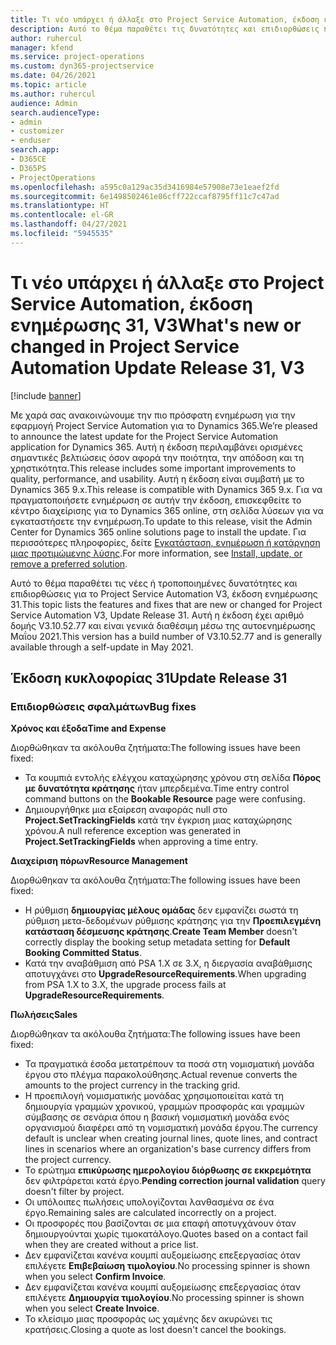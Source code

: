 ```yaml
---
title: Τι νέο υπάρχει ή άλλαξε στο Project Service Automation, έκδοση ενημέρωσης 31, V3
description: Αυτό το θέμα παραθέτει τις δυνατότητες και επιδιορθώσεις που είναι διαθέσιμες στο Project Service Automation, έκδοση ενημέρωσης 31, V3.
author: ruhercul
manager: kfend
ms.service: project-operations
ms.custom: dyn365-projectservice
ms.date: 04/26/2021
ms.topic: article
ms.author: ruhercul
audience: Admin
search.audienceType:
- admin
- customizer
- enduser
search.app:
- D365CE
- D365PS
- ProjectOperations
ms.openlocfilehash: a595c0a129ac35d3416984e57908e73e1eaef2fd
ms.sourcegitcommit: 6e1498502461e86cff722ccaf8795ff11c7c47ad
ms.translationtype: HT
ms.contentlocale: el-GR
ms.lasthandoff: 04/27/2021
ms.locfileid: "5945535"
---
```

# <a name="whats-new-or-changed-in-project-service-automation-update-release-31-v3"></a><span data-ttu-id="0353d-103">Τι νέο υπάρχει ή άλλαξε στο Project Service Automation, έκδοση ενημέρωσης 31, V3</span><span class="sxs-lookup"><span data-stu-id="0353d-103">What's new or changed in Project Service Automation Update Release 31, V3</span></span>

[!include [banner](../includes/psa-now-project-operations.md)]

<span data-ttu-id="0353d-104">Με χαρά σας ανακοινώνουμε την πιο πρόσφατη ενημέρωση για την εφαρμογή Project Service Automation για το Dynamics 365.</span><span class="sxs-lookup"><span data-stu-id="0353d-104">We’re pleased to announce the latest update for the Project Service Automation application for Dynamics 365.</span></span> <span data-ttu-id="0353d-105">Αυτή η έκδοση περιλαμβάνει ορισμένες σημαντικές βελτιώσεις όσον αφορά την ποιότητα, την απόδοση και τη χρηστικότητα.</span><span class="sxs-lookup"><span data-stu-id="0353d-105">This release includes some important improvements to quality, performance, and usability.</span></span> <span data-ttu-id="0353d-106">Αυτή η έκδοση είναι συμβατή με το Dynamics 365 9.x.</span><span class="sxs-lookup"><span data-stu-id="0353d-106">This release is compatible with Dynamics 365 9.x.</span></span> <span data-ttu-id="0353d-107">Για να πραγματοποιήσετε ενημέρωση σε αυτήν την έκδοση, επισκεφθείτε το κέντρο διαχείρισης για το Dynamics 365 online, στη σελίδα λύσεων για να εγκαταστήσετε την ενημέρωση.</span><span class="sxs-lookup"><span data-stu-id="0353d-107">To update to this release, visit the Admin Center for Dynamics 365 online solutions page to install the update.</span></span> <span data-ttu-id="0353d-108">Για περισσότερες πληροφορίες, δείτε [Εγκατάσταση, ενημέρωση ή κατάργηση μιας προτιμώμενης λύσης](/power-platform/admin/install-remove-preferred-solution).</span><span class="sxs-lookup"><span data-stu-id="0353d-108">For more information, see [Install, update, or remove a preferred solution](/power-platform/admin/install-remove-preferred-solution).</span></span>

<span data-ttu-id="0353d-109">Αυτό το θέμα παραθέτει τις νέες ή τροποποιημένες δυνατότητες και επιδιορθώσεις για το Project Service Automation V3, έκδοση ενημέρωσης 31.</span><span class="sxs-lookup"><span data-stu-id="0353d-109">This topic lists the features and fixes that are new or changed for Project Service Automation V3, Update Release 31.</span></span> <span data-ttu-id="0353d-110">Αυτή η έκδοση έχει αριθμό δομής V3.10.52.77 και είναι γενικά διαθέσιμη μέσω της αυτοενημέρωσης Μαΐου 2021.</span><span class="sxs-lookup"><span data-stu-id="0353d-110">This version has a build number of V3.10.52.77 and is generally available through a self-update in May 2021.</span></span>

## <a name="update-release-31"></a><span data-ttu-id="0353d-111">Έκδοση κυκλοφορίας 31</span><span class="sxs-lookup"><span data-stu-id="0353d-111">Update Release 31</span></span>

### <a name="bug-fixes"></a><span data-ttu-id="0353d-112">Επιδιορθώσεις σφαλμάτων</span><span class="sxs-lookup"><span data-stu-id="0353d-112">Bug fixes</span></span>

<span data-ttu-id="0353d-113">**Χρόνος και έξοδα**</span><span class="sxs-lookup"><span data-stu-id="0353d-113">**Time and Expense**</span></span>

<span data-ttu-id="0353d-114">Διορθώθηκαν τα ακόλουθα ζητήματα:</span><span class="sxs-lookup"><span data-stu-id="0353d-114">The following issues have been fixed:</span></span>

- <span data-ttu-id="0353d-115">Τα κουμπιά εντολής ελέγχου καταχώρησης χρόνου στη σελίδα **Πόρος με δυνατότητα κράτησης** ήταν μπερδεμένα.</span><span class="sxs-lookup"><span data-stu-id="0353d-115">Time entry control command buttons on the **Bookable Resource** page were confusing.</span></span>
- <span data-ttu-id="0353d-116">Δημιουργήθηκε μια εξαίρεση αναφοράς null στο **Project.SetTrackingFields** κατά την έγκριση μιας καταχώρησης χρόνου.</span><span class="sxs-lookup"><span data-stu-id="0353d-116">A null reference exception was generated in **Project.SetTrackingFields** when approving a time entry.</span></span>

<span data-ttu-id="0353d-117">**Διαχείριση πόρων**</span><span class="sxs-lookup"><span data-stu-id="0353d-117">**Resource Management**</span></span>

<span data-ttu-id="0353d-118">Διορθώθηκαν τα ακόλουθα ζητήματα:</span><span class="sxs-lookup"><span data-stu-id="0353d-118">The following issues have been fixed:</span></span>

- <span data-ttu-id="0353d-119">Η ρύθμιση **δημιουργίας μέλους ομάδας** δεν εμφανίζει σωστά τη ρύθμιση μετα-δεδομένων ρύθμισης κράτησης για την **Προεπιλεγμένη κατάσταση δέσμευσης κράτησης**.</span><span class="sxs-lookup"><span data-stu-id="0353d-119">**Create Team Member** doesn't correctly display the booking setup metadata setting for **Default Booking Committed Status**.</span></span>
- <span data-ttu-id="0353d-120">Κατά την αναβάθμιση από PSA 1.X σε 3.X, η διεργασία αναβάθμισης αποτυγχάνει στο **UpgradeResourceRequirements**.</span><span class="sxs-lookup"><span data-stu-id="0353d-120">When upgrading from PSA 1.X to 3.X, the upgrade process fails at **UpgradeResourceRequirements**.</span></span>


<span data-ttu-id="0353d-121">**Πωλήσεις**</span><span class="sxs-lookup"><span data-stu-id="0353d-121">**Sales**</span></span>

<span data-ttu-id="0353d-122">Διορθώθηκαν τα ακόλουθα ζητήματα:</span><span class="sxs-lookup"><span data-stu-id="0353d-122">The following issues have been fixed:</span></span>

- <span data-ttu-id="0353d-123">Τα πραγματικά έσοδα μετατρέπουν τα ποσά στη νομισματική μονάδα έργου στο πλέγμα παρακολούθησης.</span><span class="sxs-lookup"><span data-stu-id="0353d-123">Actual revenue converts the amounts to the project currency in the tracking grid.</span></span>
- <span data-ttu-id="0353d-124">Η προεπιλογή νομισματικής μονάδας χρησιμοποιείται κατά τη δημιουργία γραμμών χρονικού, γραμμών προσφοράς και γραμμών σύμβασης σε σενάρια όπου η βασική νομισματική μονάδα ενός οργανισμού διαφέρει από τη νομισματική μονάδα έργου.</span><span class="sxs-lookup"><span data-stu-id="0353d-124">The currency default is unclear when creating journal lines, quote lines, and contract lines in scenarios where an organization's base currency differs from the project currency.</span></span>
- <span data-ttu-id="0353d-125">Το ερώτημα **επικύρωσης ημερολογίου διόρθωσης σε εκκρεμότητα** δεν φιλτράρεται κατά έργο.</span><span class="sxs-lookup"><span data-stu-id="0353d-125">**Pending correction journal validation** query doesn't filter by project.</span></span>
- <span data-ttu-id="0353d-126">Οι υπόλοιπες πωλήσεις υπολογίζονται λανθασμένα σε ένα έργο.</span><span class="sxs-lookup"><span data-stu-id="0353d-126">Remaining sales are calculated incorrectly on a project.</span></span>
- <span data-ttu-id="0353d-127">Οι προσφορές που βασίζονται σε μια επαφή αποτυγχάνουν όταν δημιουργούνται χωρίς τιμοκατάλογο.</span><span class="sxs-lookup"><span data-stu-id="0353d-127">Quotes based on a contact fail when they are created without a price list.</span></span>
- <span data-ttu-id="0353d-128">Δεν εμφανίζεται κανένα κουμπί αυξομείωσης επεξεργασίας όταν επιλέγετε **Επιβεβαίωση τιμολογίου**.</span><span class="sxs-lookup"><span data-stu-id="0353d-128">No processing spinner is shown when you select **Confirm Invoice**.</span></span>
- <span data-ttu-id="0353d-129">Δεν εμφανίζεται κανένα κουμπί αυξομείωσης επεξεργασίας όταν επιλέγετε **Δημιουργία τιμολογίου**.</span><span class="sxs-lookup"><span data-stu-id="0353d-129">No processing spinner is shown when you select **Create Invoice**.</span></span>
- <span data-ttu-id="0353d-130">Το κλείσιμο μιας προσφοράς ως χαμένης δεν ακυρώνει τις κρατήσεις.</span><span class="sxs-lookup"><span data-stu-id="0353d-130">Closing a quote as lost doesn't cancel the bookings.</span></span>








